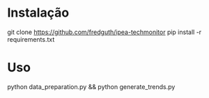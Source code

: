 # Instalação
git clone https://github.com/fredguth/ipea-techmonitor
pip install -r requirements.txt
# Uso
python data\_preparation.py && python generate\_trends.py
